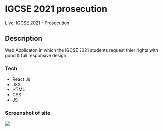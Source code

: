 # IGCSE 2021 prosecution
Live: 
[IGCSE 2021](https://igcse2021-prosecution.online/) - Prosecution

## Description
Web Applicaton in which the IGCSE 2021 students request thier rights with good & full responsive design

### Tech
<ul>
<li> React Js </li>
<li> JSX </li>
<li> HTML </li>
<li> CSS </li>
<li> JS </li>
</ul>

### Screenshot of site
<div>
<img src="https://user-images.githubusercontent.com/92605303/188318328-1c80e2a2-4f5e-4bf6-a7ba-0fe4fd32181f.png" width: "300" >
</div>

